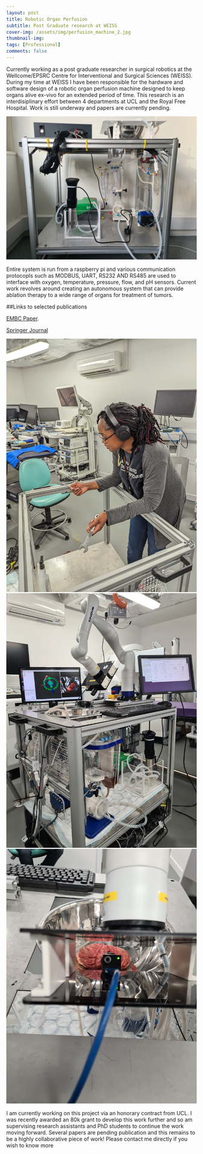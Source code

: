 ```yaml
---
layout: post
title: Robotic Organ Perfusion
subtitle: Post Graduate research at WEISS
cover-img: /assets/img/perfusion_machine_2.jpg
thumbnail-img: 
tags: [Professional]
comments: false
---
```


Currently working as a post graduate researcher in surgical robotics at the Wellcome/EPSRC Centre for Interventional and Surgical Sciences (WEISS). During my time at WEISS I have been responsible for the hardware and software design of a robotic organ perfusion machine designed to keep organs alive ex-vivo for an extended period of time. This research is an interdisiplinary effort between 4 departments at UCL and the Royal Free Hospital. Work is still underway and papers are currently pending. 

<img src="/assets/img/perfusion_machine.jpg" alt="">

Entire system is run from a raspberry pi and various communication protocopls such as MODBUS, UART, RS232 AND RS485 are used to interface with oxygen, temperature, pressure, flow, and pH sensors. Current work revolves around creating an autonomous system that can provide ablation therapy to a wide range of organs for treatment of tumors.

##Links to selected publications

[EMBC Paper](https://ieeexplore.ieee.org/document/9871028).

[Springer Journal](https://link.springer.com/article/10.1007/s11548-023-02903-4)

<img src="/assets/img/weiss1.jpg" alt="">
<img src="/assets/img/weiss2.jpg" alt="">
<img src="/assets/img/weiss4.jpg" alt="">

I am currently working on this project via an honorary contract from UCL. I was recently awarded an 80k grant to develop this work further and so am supervising research assistants and PhD students to continue the work moving forward. Several papers are pending publication and this remains to be a highly collaborative piece of work! Please contact me directly if you wish to know more 
